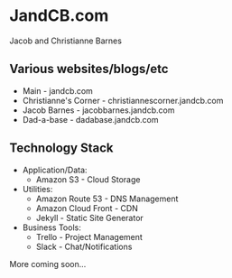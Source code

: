 # JandCB.com 
Jacob and Christianne Barnes

## Various websites/blogs/etc 

* Main - jandcb.com
* Christianne's Corner - christiannescorner.jandcb.com
* Jacob Barnes - jacobbarnes.jandcb.com
* Dad-a-base - dadabase.jandcb.com

## Technology Stack
* Application/Data:
  * Amazon S3 - Cloud Storage
* Utilities:
  * Amazon Route 53 - DNS Management
  * Amazon Cloud Front - CDN
  * Jekyll - Static Site Generator
* Business Tools:
  * Trello - Project Management
  * Slack - Chat/Notifications

More coming soon...
